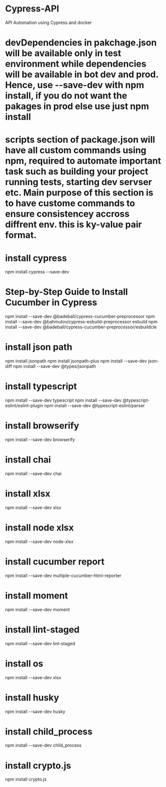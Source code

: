 
# Cypress-API
API Automation using Cypress and docker

# devDependencies in pakchage.json will be available only in test environment while dependencies will be available in bot dev and prod. Hence, use --save-dev with npm install, if you do not want the pakages in prod else use just npm install
# scripts section of package.json will have all custom commands using npm, required to automate important task such as building your project running tests, starting dev servser etc. Main purpose of this section is to have custome commands to ensure consistencey accross diffrent env. this is ky-value pair format.

# install cypress
npm install cypress --save-dev

# Step-by-Step Guide to Install Cucumber in Cypress
npm install --save-dev @badeball/cypress-cucumber-preprocessor
npm install --save-dev @bahmutov/cypress-esbuild-preprocessor esbuild
npm install --save-dev @badeball/cypress-cucumber-preprocessor/esbuildcle

# install json path
npm install jsonpath
npm install jsonpath-plus
npm install --save-dev json-diff
npm install --save-dev @types/jsonpath



# install typescript
npm install --save-dev typescript
npm install --save-dev @typescript-eslint/eslint-plugin
npm install --save-dev @typescript-eslint/parser

# install browserify
npm install --save-dev browserify

# install chai
npm install --save-dev chai

# install xlsx
npm install --save-dev xlsx

# install node xlsx
npm install --save-dev node-xlsx

# install cucumber report
npm install --save-dev multiple-cucumber-html-reporter

# install moment
npm install --save-dev moment

# install lint-staged
npm install --save-dev lint-staged

# install os
npm install --save-dev xlsx

# install husky
npm install --save-dev husky

# install child_process
npm install --save-dev child_process

# install crypto.js
npm install crypto.js
